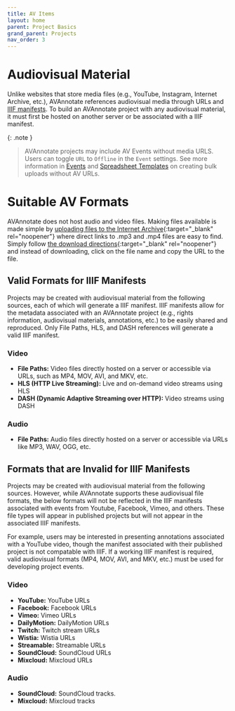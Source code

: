 ```yaml
---
title: AV Items
layout: home
parent: Project Basics
grand_parent: Projects
nav_order: 3
---
```


# Audiovisual Material

Unlike websites that store media files (e.g., YouTube, Instagram, Internet Archive, etc.), AVAnnotate references audiovisual media through URLs and [IIIF manifests](https://avannotate.github.io/documentation/pages/iiif/). To build an AVAnnotate project with any audiovisual material, it must first be hosted on another server or be associated with a IIIF manifest. 

{: .note }
> AVAnnotate projects may include AV Events without media URLS. Users can toggle `URL` to `Offline` in the `Event` settings. See more information in [Events](https://avannotate.github.io/documentation/pages/events/) and [Spreadsheet Templates](https://avannotate.github.io/documentation/pages/templates/) on creating bulk uploads without AV URLs.

# Suitable AV Formats
AVAnnotate does not host audio and video files. Making files available is made simple by [uploading files to the Internet Archive](https://help.archive.org/help/uploading-a-basic-guide/){:target="_blank" rel="noopener"} where direct links to .mp3 and .mp4 files are easy to find. Simply follow [the download directions](https://help.archive.org/help/how-to-download-files/){:target="_blank" rel="noopener"} and instead of downloading, click on the file name and copy the URL to the file.

## Valid Formats for IIIF Manifests
Projects may be created with audiovisual material from the following sources, each of which will generate a IIIF manifest. IIIF manifests allow for the metadata associated with an AVAnnotate project (e.g., rights information, audiovisual materials, annotations, etc.) to be easily shared and reproduced. Only File Paths, HLS, and DASH references will generate a valid IIIF manifest. 

### Video
- **File Paths:** Video files directly hosted on a server or accessible via URLs, such as MP4, MOV, AVI, and MKV, etc. 
- **HLS (HTTP Live Streaming):** Live and on-demand video streams using HLS
- **DASH (Dynamic Adaptive Streaming over HTTP):** Video streams using DASH

### Audio
- **File Paths:** Audio files directly hosted on a server or accessible via URLs like MP3, WAV, OGG, etc.

## Formats that are Invalid for IIIF Manifests
Projects may be created with audiovisual material from the following sources. However, while AVAnnotate supports these audiovisual file formats, the below formats will not be reflected in the IIIF manifests associated with events from Youtube, Facebook, Vimeo, and others. These file types will appear in published projects but will not appear in the associated IIIF manifests.

For example, users may be interested in presenting annotations associated with a YouTube video, though the manifest associated with their published project is not compatable with IIIF. If a working IIIF manifest is required, valid audiovisual formats (MP4, MOV, AVI, and MKV, etc.) must be used for developing project events. 

### Video
- **YouTube:** YouTube URLs  
- **Facebook:** Facebook URLs 
- **Vimeo:** Vimeo URLs
- **DailyMotion:** DailyMotion URLs
- **Twitch:** Twitch stream URLs
- **Wistia:** Wistia URLs
- **Streamable:** Streamable URLs
- **SoundCloud:** SoundCloud URLs
- **Mixcloud:** Mixcloud URLs

### Audio
- **SoundCloud:** SoundCloud tracks.
- **Mixcloud:** Mixcloud tracks

